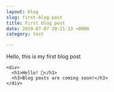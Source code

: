```yaml
---
layout: blog
slug: first-blog-post
title: First blog post
date: 2019-07-07 20:21:13 +0000
category: test

---
```

Hello, this is my first blog post

    <div>
      <h1>Hello! 👋</h1>
      <h3>Blog posts are coming soon!</h3>
    </div>